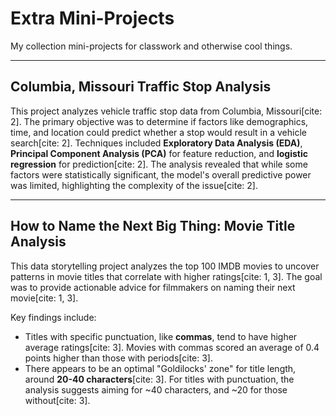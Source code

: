 # Extra Mini-Projects

My collection mini-projects for classwork and otherwise cool things.

---

## Columbia, Missouri Traffic Stop Analysis

This project analyzes vehicle traffic stop data from Columbia, Missouri[cite: 2]. The primary objective was to determine if factors like demographics, time, and location could predict whether a stop would result in a vehicle search[cite: 2]. Techniques included **Exploratory Data Analysis (EDA)**, **Principal Component Analysis (PCA)** for feature reduction, and **logistic regression** for prediction[cite: 2]. The analysis revealed that while some factors were statistically significant, the model's overall predictive power was limited, highlighting the complexity of the issue[cite: 2].

---

## How to Name the Next Big Thing: Movie Title Analysis

This data storytelling project analyzes the top 100 IMDB movies to uncover patterns in movie titles that correlate with higher ratings[cite: 1, 3]. The goal was to provide actionable advice for filmmakers on naming their next movie[cite: 1, 3].

Key findings include:
* Titles with specific punctuation, like **commas**, tend to have higher average ratings[cite: 3]. Movies with commas scored an average of 0.4 points higher than those with periods[cite: 3].
* There appears to be an optimal "Goldilocks' zone" for title length, around **20-40 characters**[cite: 3]. For titles with punctuation, the analysis suggests aiming for ~40 characters, and ~20 for those without[cite: 3].

